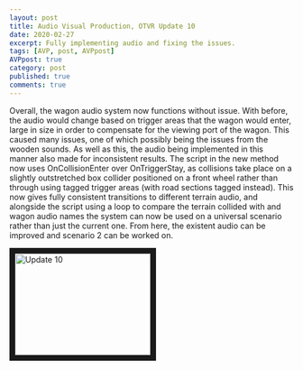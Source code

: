 ```yaml
---
layout: post
title: Audio Visual Production, OTVR Update 10
date: 2020-02-27
excerpt: Fully implementing audio and fixing the issues.
tags: [AVP, post, AVPpost]
AVPpost: true
category: post
published: true
comments: true
---
```

Overall, the wagon audio system now functions without issue. With before, the audio would change based on trigger areas that the wagon would enter, large in size in order to compensate for the viewing port of the wagon. This caused many issues, one of which possibly being the issues from the wooden sounds. As well as this, the audio being implemented in this manner also made for inconsistent results. The script in the new method now uses OnCollisionEnter over OnTriggerStay, as collisions take place on a slightly outstretched box collider positioned on a front wheel rather than through using tagged trigger areas (with road sections tagged instead). This now gives fully consistent transitions to different terrain audio, and alongside the script using a loop to compare the terrain collided with and wagon audio names the system can now be used on a universal scenario rather than just the current one. From here, the existent audio can be improved and scenario 2 can be worked on.

<a href="http://www.youtube.com/watch?feature=player_embedded&v=p0ScqdL_Rao" target="_blank"><img src="http://img.youtube.com/vi/p0ScqdL_Rao/0.jpg" alt="Update 10" width="240" height="180" border="10" /></a>
